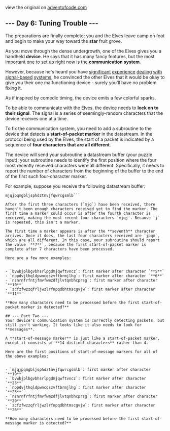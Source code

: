 view the original on [adventofcode.com](https://adventofcode.com/2022/day/6)
## --- Day 6: Tuning Trouble ---
The preparations are finally complete; you and the Elves leave camp on foot and begin to make your way toward the **star** fruit grove.

As you move through the dense undergrowth, one of the Elves gives you a handheld **device**. He says that it has many fancy features, but the most important one to set up right now is the **communication system**.

However, because he's heard you have [significant](/2016/day/6) [experience](/2016/day/25) [dealing](/2019/day/7) [with](/2019/day/9) [signal-based](/2019/day/16) [systems](/2021/day/25), he convinced the other Elves that it would be okay to give you their one malfunctioning device - surely you'll have no problem fixing it.

As if inspired by comedic timing, the device emits a few colorful sparks.

To be able to communicate with the Elves, the device needs to **lock on to their signal**. The signal is a series of seemingly-random characters that the device receives one at a time.

To fix the communication system, you need to add a subroutine to the device that detects a **start-of-packet marker** in the datastream. In the protocol being used by the Elves, the start of a packet is indicated by a sequence of **four characters that are all different**.

The device will send your subroutine a datastream buffer (your puzzle input); your subroutine needs to identify the first position where the four most recently received characters were all different. Specifically, it needs to report the number of characters from the beginning of the buffer to the end of the first such four-character marker.

For example, suppose you receive the following datastream buffer:

```
mjqjpqmgbljsphdztnvjfqwrcgsmlb```

After the first three characters (`mjq`) have been received, there haven't been enough characters received yet to find the marker. The first time a marker could occur is after the fourth character is received, making the most recent four characters `mjqj`. Because `j` is repeated, this isn't a marker.

The first time a marker appears is after the **seventh** character arrives. Once it does, the last four characters received are `jpqm`, which are all different. In this case, your subroutine should report the value `**7**`, because the first start-of-packet marker is complete after 7 characters have been processed.

Here are a few more examples:


- `bvwbjplbgvbhsrlpgdmjqwftvncz`: first marker after character `**5**`
- `nppdvjthqldpwncqszvftbrmjlhg`: first marker after character `**6**`
- `nznrnfrfntjfmvfwmzdfjlvtqnbhcprsg`: first marker after character `**10**`
- `zcfzfwzzqfrljwzlrfnpqdbhtmscgvjw`: first marker after character `**11**`

**How many characters need to be processed before the first start-of-packet marker is detected?**

## --- Part Two ---
Your device's communication system is correctly detecting packets, but still isn't working. It looks like it also needs to look for **messages**.

A **start-of-message marker** is just like a start-of-packet marker, except it consists of **14 distinct characters** rather than 4.

Here are the first positions of start-of-message markers for all of the above examples:


- `mjqjpqmgbljsphdztnvjfqwrcgsmlb`: first marker after character `**19**`
- `bvwbjplbgvbhsrlpgdmjqwftvncz`: first marker after character `**23**`
- `nppdvjthqldpwncqszvftbrmjlhg`: first marker after character `**23**`
- `nznrnfrfntjfmvfwmzdfjlvtqnbhcprsg`: first marker after character `**29**`
- `zcfzfwzzqfrljwzlrfnpqdbhtmscgvjw`: first marker after character `**26**`

**How many characters need to be processed before the first start-of-message marker is detected?**

